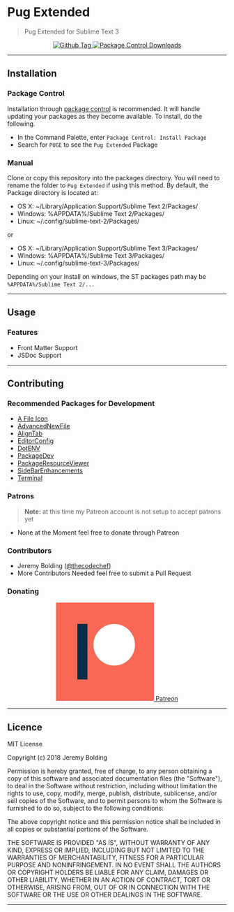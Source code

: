 # Pug Extended

> Pug Extended for Sublime Text 3


<p align="center">
	<a href="(https://github.com/thecodechef/sublime-pug-extended/releases">
		<img src="https://img.shields.io/github/release/thecodechef/sublime-pug-extended.svg?style=flat-square" alt="Github Tag">
	</a>
    <a href="https://packagecontrol.io/packages/Pug%20Extended">
    	<img src="https://img.shields.io/packagecontrol/dt/Pug%20Extended.svg?colorB=80d4cd&style=flat-square" alt="Package Control Downloads">
    </a>
</p>

---

## Installation

### Package Control
Installation through [package control](http://wbond.net/sublime_packages/package_control) is recommended. It will handle updating your packages as they become available. To install, do the following.

* In the Command Palette, enter `Package Control: Install Package`
* Search for `PUGE` to see the `Pug Extended` Package

### Manual
Clone or copy this repository into the packages directory. You will need to rename the folder to `Pug Extended` if using this method. By default, the Package directory is located at:

* OS X: ~/Library/Application Support/Sublime Text 2/Packages/
* Windows: %APPDATA%/Sublime Text 2/Packages/
* Linux: ~/.config/sublime-text-2/Packages/

or

* OS X: ~/Library/Application Support/Sublime Text 3/Packages/
* Windows: %APPDATA%/Sublime Text 3/Packages/
* Linux: ~/.config/sublime-text-3/Packages/

Depending on your install on windows, the ST packages path may be `%APPDATA%/Sublime Text 2/...`

___

## Usage

### Features

* Front Matter Support
* JSDoc Support

___

## Contributing

### Recommended Packages for Development

  - [A File Icon]
  - [AdvancedNewFile]
  - [AlignTab]
  - [EditorConfig]
  - [DotENV]
  - [PackageDev]
  - [PackageResourceViewer]
  - [SideBarEnhancements]
  - [Terminal]

### Patrons

> **Note:** at this time my Patreon account is not setup to accept patrons yet
  
  - None at the Moment feel free to donate through Patreon

### Contributors
  - Jeremy Bolding ([@thecodechef](https://www.github.com/thecodechef))
  - More Contributors Needed feel free to submit a Pull Request

### Donating

<p align="center">
	<!-- Patreon Button -->
	<a href="https://www.patreon.com">
		<img src="./assets/patreon.png" alt="Patreon Donation">
		<span>Patreon</span>
  </a>
</p>

___

## Licence

MIT License

Copyright (c) 2018 Jeremy Bolding

Permission is hereby granted, free of charge, to any person obtaining a copy
of this software and associated documentation files (the "Software"), to deal
in the Software without restriction, including without limitation the rights
to use, copy, modify, merge, publish, distribute, sublicense, and/or sell
copies of the Software, and to permit persons to whom the Software is
furnished to do so, subject to the following conditions:

The above copyright notice and this permission notice shall be included in all
copies or substantial portions of the Software.

THE SOFTWARE IS PROVIDED "AS IS", WITHOUT WARRANTY OF ANY KIND, EXPRESS OR
IMPLIED, INCLUDING BUT NOT LIMITED TO THE WARRANTIES OF MERCHANTABILITY,
FITNESS FOR A PARTICULAR PURPOSE AND NONINFRINGEMENT. IN NO EVENT SHALL THE
AUTHORS OR COPYRIGHT HOLDERS BE LIABLE FOR ANY CLAIM, DAMAGES OR OTHER
LIABILITY, WHETHER IN AN ACTION OF CONTRACT, TORT OR OTHERWISE, ARISING FROM,
OUT OF OR IN CONNECTION WITH THE SOFTWARE OR THE USE OR OTHER DEALINGS IN THE
SOFTWARE.

***

[A File Icon]: (https://github.com/ihodev/a-file-icon)
[AdvancedNewFile]: (https://github.com/skuroda/Sublime-AdvancedNewFile)
[AlignTab]: (https://github.com/randy3k/AlignTab)
[EditorConfig]: (https://github.com/sindresorhus/editorconfig-sublime)
[DotENV]: (https://github.com/zaynali53/DotENV)
[PackageDev]: (https://github.com/SublimeText/PackageDev)
[PackageResourceViewer]: (https://github.com/skuroda/PackageResourceViewer)
[SideBarEnhancements]: (https://github.com/SideBarEnhancements-org/SideBarEnhancements)
[Terminal]: (https://github.com/wbond/sublime_terminal)

[1.0.0]: (https://github.com/thecodechef/sublime-pug-extended/tags/1.0.0)
